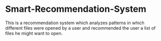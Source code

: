 # Smart-Recommendation-System

This is a recommendation system which analyzes patterns in which different files were opened by a user and recommended the user a list of files he might want to open.
